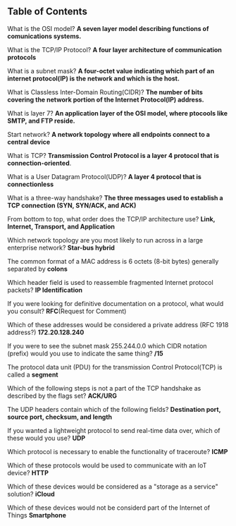 ## Table of Contents


What is the OSI model?
	**A seven layer model describing functions of comunications systems.**

What is the TCP/IP Protocol?
	**A four layer architecture of communication protocols**

What is a subnet mask?
	**A four-octet value indicating which part of an internet protocol(IP) is the network and which is the host.**


What is Classless Inter-Domain Routing(CIDR)?
	**The number of bits covering the network portion of the Internet Protocol(IP) address.**


What is layer 7?
	**An application layer of the OSI model, where ptocools like SMTP, and FTP reside.**

Start network?
	**A network topology where all endpoints connect to a central device**

What is TCP?
	**Transmission Control Protocol is a layer 4 protocol that is connection-oriented**.


What is a User Datagram Protocol(UDP)?
	**A layer 4 protocol that is connectionless**


What is a three-way handshake?
	**The three messages used to establish a TCP connection (SYN, SYN/ACK, and ACK)**


From bottom to top, what order does the TCP/IP architecture use?
**Link, Internet, Transport, and Application**

Which network topology are you most likely to run across in a large enterprise network?
**Star-bus hybrid**


The common format of a MAC address is 6 octets (8-bit bytes) generally separated by **colons**

Which header field is used to reassemble fragmented Internet protocol packets?
**IP Identification**

If you were looking for definitive documentation on a protocol, what would you consult?
**RFC**(Request for Comment)

Which of these addresses would be considered a private address (RFC 1918 address?)
**172.20.128.240**

If you were to see the subnet mask 255.244.0.0 which CIDR notation (prefix) would you use to indicate the same thing?
**/15**

The protocol data unit (PDU) for the transmission Control Protocol(TCP) is called a **segment**

Which of the following steps is not a part of the TCP handshake as described by the flags set?
**ACK/URG**


The UDP headers contain which of the following fields? 
**Destination port, source port, checksum, and length**

If you wanted a lightweight protocol to send real-time data over, which of these would you use?
**UDP**


Which protocol is necessary to enable the functionality of traceroute?
**ICMP**

Which of these protocols would be used to communicate with an IoT device?
**HTTP**

Which of these devices would be considered as a "storage as a service" solution?
**iCloud**

Which of these devices would not be considerd part of the Internet of Things
**Smartphone**


















